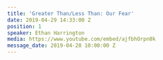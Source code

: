 ```yaml
---
title: 'Greater Than/Less Than: Our Fear'
date: 2019-04-29 14:33:00 Z
position: 1
speaker: Ethan Harrington
media: https://www.youtube.com/embed/ajfbhOrpn0k
message_date: 2019-04-28 10:00:00 Z
---
```


